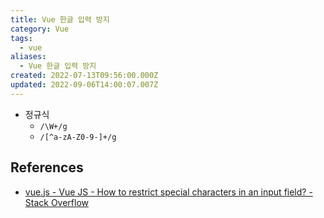 ```yaml
---
title: Vue 한글 입력 방지
category: Vue
tags:
  - vue
aliases:
  - Vue 한글 입력 방지
created: 2022-07-13T09:56:00.000Z
updated: 2022-09-06T14:00:07.007Z
---
```


- 정규식
  - `/\W+/g`
  - `/[^a-zA-Z0-9-]+/g`

## References

- [vue.js - Vue JS - How to restrict special characters in an input field? - Stack Overflow](https://stackoverflow.com/questions/50566430/vue-js-how-to-restrict-special-characters-in-an-input-field)
